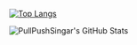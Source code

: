 

[![Top Langs](https://github-readme-stats.vercel.app/api/top-langs/?username=PullPushSingar&exclude_repo=github-readme-stats,TetrisOOPProject)](https://github.com/PullPushSingar/github-readme-stats)


  <img align="left" alt="PullPushSingar's GitHub Stats" src="https://github-readme-stats.vercel.app/api?username=PullPushSingar&show_icons=true&hide_border=false&title_color=ff652f&icon_color=FFE400&bg_color=09131B&text_color=ffffff&border_color=0c1a25" />


